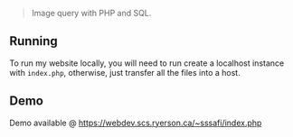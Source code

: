 > Image query with PHP and SQL.

## Running

To run my website locally, you will need to run create a localhost instance with `index.php`, otherwise, just transfer all the files into a host.

## Demo

Demo available @ https://webdev.scs.ryerson.ca/~sssafi/index.php
